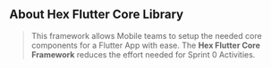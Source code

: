 ## About Hex Flutter Core Library

> This framework allows Mobile teams to setup the needed core components for a Flutter App with ease. The **Hex Flutter Core Framework** reduces the effort needed for Sprint 0 Activities. 